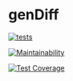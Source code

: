 # genDiff

[![tests](https://github.com/MaratSalakh/genDiff/actions/workflows/tests.yml/badge.svg)](https://github.com/MaratSalakh/genDiff/actions/workflows/tests.yml)

[![Maintainability](https://api.codeclimate.com/v1/badges/108a06cf9e455ecd12e3/maintainability)](https://codeclimate.com/github/MaratSalakh/genDiff/maintainability)

[![Test Coverage](https://api.codeclimate.com/v1/badges/108a06cf9e455ecd12e3/test_coverage)](https://codeclimate.com/github/MaratSalakh/genDiff/test_coverage)